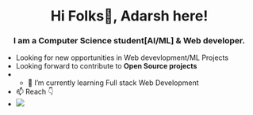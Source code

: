 <h1 align="center">Hi Folks👋, Adarsh here!</h1>
<h3 align="center">I am a Computer Science student[AI/ML] & Web developer.</h3>

<!-- <h1 align="center">Education</h1>
<h3 align="center">Integrated M.Tech CSE - Vellore Institue of Technology , Bhopal</h3>

<!-- - 💻 **[Check out my projects!](https://github.com/aniket75151?tab=repositories)** -->
- Looking for new opportunities in Web devevlopment/ML Projects
- Looking forward to contribute to **Open Source projects**
- - 🌱 I’m currently learning Full stack Web Development
- 📫 Reach 👇<br>
- [![](https://img.shields.io/badge/-adarsh.sahoo17@gmail.com-c14438?style=for-the-badge&logo=gmail&logoColor=white&link=mailto:adarsh.sahoo17)](mailto:adarsh.sahoo17@gmail.com)
